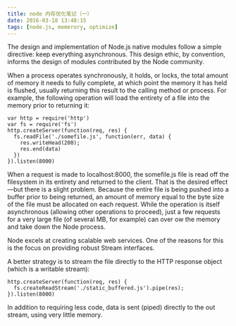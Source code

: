 ```yaml
---
title: node 内存优化笔记（一）
date: 2016-03-18 13:48:15
tags: [node.js, memerory, optimize]
---
```


The design and implementation of Node.js native modules follow a simple directive: keep everything asynchronous. This design ethic, by convention, informs the design of modules contributed by the Node community.

<!--more-->

When a process operates synchronously, it holds, or locks, the total amount of memory it needs to fully complete, at which point the memory it has held is flushed, usually returning this result to the calling method or process. For example, the following operation will load the entirety of a file into the memory prior to returning it:

```
var http = require('http')
var fs = require('fs')
http.createServer(function(req, res) {
  fs.readFile('./somefile.js', function(err, data) {
    res.writeHead(200);
    res.end(data)
  })
}).listen(8000)
```

When a request is made to localhost:8000, the somefile.js file is read off the filesystem in its entirety and returned to the client. That is the desired effect—but there is a slight problem. Because the entire file is being pushed into a buffer prior to being returned, an amount of memory equal to the byte size of the file must be allocated on each request. While the operation is itself asynchronous (allowing other operations to proceed), just a few requests for a very large file (of several MB, for example) can over ow the memory and take down the Node process.

Node excels at creating scalable web services. One of the reasons for this is the focus on providing robust Stream interfaces.

A better strategy is to stream the file directly to the HTTP response object (which is a writable stream):

```
http.createServer(function(req, res) {
  fs.createReadStream('./static_buffered.js').pipe(res);
}).listen(8000)
```

In addition to requiring less code, data is sent (piped) directly to the out stream, using very little memory.
